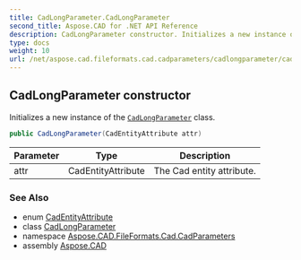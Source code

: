 ```yaml
---
title: CadLongParameter.CadLongParameter
second_title: Aspose.CAD for .NET API Reference
description: CadLongParameter constructor. Initializes a new instance of the CadLongParameter class
type: docs
weight: 10
url: /net/aspose.cad.fileformats.cad.cadparameters/cadlongparameter/cadlongparameter/
---
```

## CadLongParameter constructor

Initializes a new instance of the [`CadLongParameter`](../) class.

```csharp
public CadLongParameter(CadEntityAttribute attr)
```

| Parameter | Type | Description |
| --- | --- | --- |
| attr | CadEntityAttribute | The Cad entity attribute. |

### See Also

* enum [CadEntityAttribute](../../../aspose.cad.fileformats.cad/cadentityattribute/)
* class [CadLongParameter](../)
* namespace [Aspose.CAD.FileFormats.Cad.CadParameters](../../cadlongparameter/)
* assembly [Aspose.CAD](../../../)


